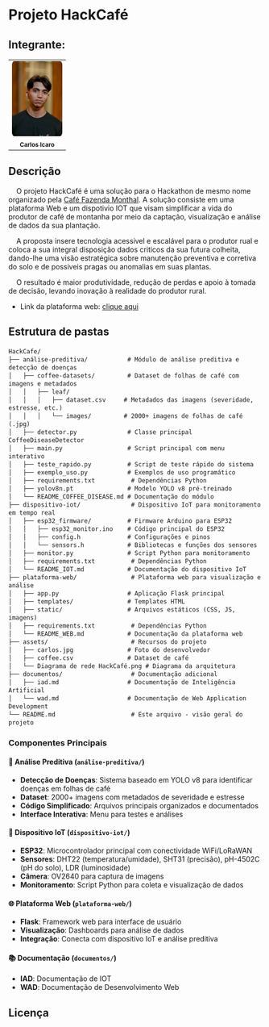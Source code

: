 # Projeto HackCafé

## Integrante:

<div align="left">
  <table>
    <tr>
      <td align="center"><a href="https://www.linkedin.com/in/carlosicaro/"><img style="border-radius: 5%;" src="assets/carlos.jpg" width="100px;" alt="Carlos Icaro - Foto" /><br><sub><b>Carlos Icaro</b></sub></a></td>
  </table>
</div>

## Descrição

&nbsp;&nbsp;&nbsp;&nbsp;O projeto HackCafé é uma solução para o Hackathon de mesmo nome organizado pela [Café Fazenda Monthal](https://www.cafemonthal.com.br/). A solução consiste em uma plataforma Web e um dispotivio IOT que visam simplificar a vida do produtor de café de montanha por meio da captação, visualização e análise de dados da sua plantação.

&nbsp;&nbsp;&nbsp;&nbsp;A proposta insere tecnologia acessivel e escalável para o produtor rual e coloca a sua integral disposição dados criticos da sua futura colheita, dando-lhe uma visão estratégica sobre manutenção preventiva e corretiva do solo e de possiveis pragas ou anomalias em suas plantas.

&nbsp;&nbsp;&nbsp;&nbsp;O resultado é maior produtividade, redução de perdas e apoio à tomada de decisão, levando inovação à realidade do produtor rural.

- Link da plataforma web: [clique aqui](safe-cafe.vercel.app)

## Estrutura de pastas

```
HackCafe/
├── análise-preditiva/           # Módulo de análise preditiva e detecção de doenças
│   ├── coffee-datasets/         # Dataset de folhas de café com imagens e metadados
│   │   ├── leaf/
│   │   │   ├── dataset.csv     # Metadados das imagens (severidade, estresse, etc.)
│   │   │   └── images/         # 2000+ imagens de folhas de café (.jpg)
│   ├── detector.py              # Classe principal CoffeeDiseaseDetector
│   ├── main.py                  # Script principal com menu interativo
│   ├── teste_rapido.py          # Script de teste rápido do sistema
│   ├── exemplo_uso.py           # Exemplos de uso programático
│   ├── requirements.txt          # Dependências Python
│   ├── yolov8n.pt               # Modelo YOLO v8 pré-treinado
│   └── README_COFFEE_DISEASE.md # Documentação do módulo
├── dispositivo-iot/              # Dispositivo IoT para monitoramento em tempo real
│   ├── esp32_firmware/          # Firmware Arduino para ESP32
│   │   ├── esp32_monitor.ino    # Código principal do ESP32
│   │   ├── config.h             # Configurações e pinos
│   │   └── sensors.h            # Bibliotecas e funções dos sensores
│   ├── monitor.py               # Script Python para monitoramento
│   ├── requirements.txt          # Dependências Python
│   └── README_IOT.md            # Documentação do dispositivo IoT
├── plataforma-web/               # Plataforma web para visualização e análise
│   ├── app.py                   # Aplicação Flask principal
│   ├── templates/               # Templates HTML
│   ├── static/                  # Arquivos estáticos (CSS, JS, imagens)
│   ├── requirements.txt          # Dependências Python
│   └── README_WEB.md            # Documentação da plataforma web
├── assets/                       # Recursos do projeto
│   ├── carlos.jpg               # Foto do desenvolvedor
│   ├── coffee.csv               # Dataset de café
│   └── Diagrama de rede HackCafé.png # Diagrama da arquitetura
├── documentos/                   # Documentação adicional
│   ├── iad.md                   # Documentação de Inteligência Artificial
│   └── wad.md                   # Documentação de Web Application Development
└── README.md                     # Este arquivo - visão geral do projeto
```

### Componentes Principais

#### 🧠 **Análise Preditiva** (`análise-preditiva/`)
- **Detecção de Doenças**: Sistema baseado em YOLO v8 para identificar doenças em folhas de café
- **Dataset**: 2000+ imagens com metadados de severidade e estresse
- **Código Simplificado**: Arquivos principais organizados e documentados
- **Interface Interativa**: Menu para testes e análises

#### 📡 **Dispositivo IoT** (`dispositivo-iot/`)
- **ESP32**: Microcontrolador principal com conectividade WiFi/LoRaWAN
- **Sensores**: DHT22 (temperatura/umidade), SHT31 (precisão), pH-4502C (pH do solo), LDR (luminosidade)
- **Câmera**: OV2640 para captura de imagens
- **Monitoramento**: Script Python para coleta e visualização de dados

#### 🌐 **Plataforma Web** (`plataforma-web/`)
- **Flask**: Framework web para interface de usuário
- **Visualização**: Dashboards para análise de dados
- **Integração**: Conecta com dispositivo IoT e análise preditiva

#### 📚 **Documentação** (`documentos/`)
- **IAD**: Documentação de IOT
- **WAD**: Documentação de Desenvolvimento Web

## Licença
